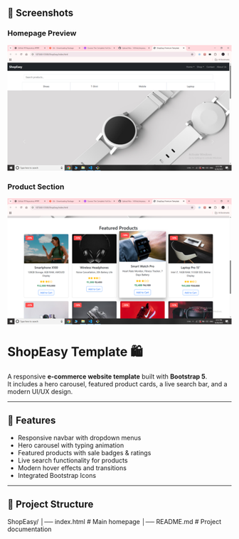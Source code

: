 ## 📸 Screenshots

### Homepage Preview
![Homepage](Screenshot%20(920).png)

### Product Section
![Products](Screenshot%20(922).png)

# ShopEasy Template 🛍️

A responsive **e-commerce website template** built with **Bootstrap 5**.  
It includes a hero carousel, featured product cards, a live search bar, and a modern UI/UX design.

---

## 🚀 Features
- Responsive navbar with dropdown menus  
- Hero carousel with typing animation  
- Featured products with sale badges & ratings  
- Live search functionality for products  
- Modern hover effects and transitions  
- Integrated Bootstrap Icons  

---

## 📂 Project Structure
ShopEasy/
│── index.html # Main homepage
│── README.md # Project documentation
